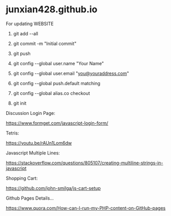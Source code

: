# junxian428.github.io

For updating WEBSITE

1. git add --all
2. git commit -m "Initial commit"
3. git push 



1. git config --global user.name "Your Name"
2. git config --global user.email "you@youraddress.com"
3. git config --global push.default matching
4. git config --global alias.co checkout
5. git init

Discussion
Login Page:

https://www.formget.com/javascript-login-form/

Tetris:

https://youtu.be/rAUn1Lom6dw

Javascript Multiple Lines:

https://stackoverflow.com/questions/805107/creating-multiline-strings-in-javascript

Shopping Cart:

https://github.com/john-smilga/js-cart-setup

Github Pages Details...

https://www.quora.com/How-can-I-run-my-PHP-content-on-GitHub-pages


